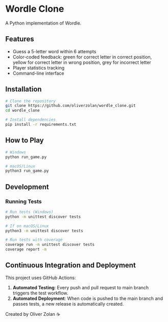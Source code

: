 # Wordle Clone

A Python implementation of Wordle.

## Features

- Guess a 5-letter word within 6 attempts
- Color-coded feedback: green for correct letter in correct position, yellow for correct letter in wrong position, grey for incorrect letter
- Player statistics tracking
- Command-line interface

## Installation

```bash
# Clone the repository
git clone https://github.com/oliverzolan/wordle_clone.git
cd wordle_clone

# Install dependencies
pip install -r requirements.txt
```

## How to Play

```bash
# Windows
python run_game.py
```
```bash
# macOS/Linux
python3 run_game.py
```

## Development

### Running Tests

```bash
# Run tests (Windows)
python -m unittest discover tests

# If on macOS/Linux
python3 -m unittest discover tests

# Run tests with coverage
coverage run -m unittest discover tests
coverage report -m
```

## Continuous Integration and Deployment

This project uses GitHub Actions:

1. **Automated Testing**: Every push and pull request to main branch triggers the test workflow.
2. **Automated Deployment**: When code is pushed to the main branch and passes tests, a new release is automatically created.

Created by Oliver Zolan ☕
